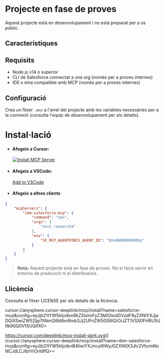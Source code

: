 # Projecte en fase de proves

Aquest projecte està en desenvolupament i no està preparat per a ús públic.

## Característiques


## Requisits

- Node.js v14 o superior
- CLI de Salesforce connectat a una org (només per a proves internes)
- IDE o eina compatible amb MCP (només per a proves internes)

## Configuració

Crea un fitxer `.env` a l'arrel del projecte amb les variables necessàries per a la connexió (consulta l'equip de desenvolupament per als detalls).

# Instal·lació

- #### Afegeix a Cursor:
	[![Install MCP Server](https://cursor.com/deeplink/mcp-install-dark.svg)](cursor://anysphere.cursor-deeplink/mcp/install?name=ibm-salesforce-mcp&config=eyJjb21tYW5kIjoibnB4IiwiYXJncyI6WyJ0ZXN0X3Jlc2VhcmNoNCJdLCJlbnYiOnt9fQ==)

- #### Afegeix a VSCode:
	[Add to VSCode](vscode:mcp/install?%7B%22name%22%3A%22ibm-salesforce-mcp%22%2C%22command%22%3A%22npx%22%2C%22args%22%3A%5B%22test_research4%22%5D%7D)

- #### Afegeix a altres clients

```json
{
	"mcpServers": {
		"ibm-salesforce-mcp": {
			"command": "npx",
			"args": [
				"test_research4"
			],
			"env": {
				"SF_MCP_AGENTFORCE_AGENT_ID": "0XxKN0000008OKp"
			}
		}
	}
}
```

> **Nota:** Aquest projecte està en fase de proves. No el facis servir en entorns de producció ni el distribueixis.

## Llicència

Consulta el fitxer LICENSE per als detalls de la llicència.


cursor://anysphere.cursor-deeplink/mcp/install?name=salesforce-mcp&config=eyJjb21tYW5kIjoibm9kZSIsImFyZ3MiOlsidGVzdF9yZXNlYXJjaDQiXSwiZW52Ijp7IlNmQWdlbnRmb3JjZUFnZW50SWQiOiJZT1VSX0FHRU5URk9SQ0VfSUQifX0=


https://cursor.com/deeplink/mcp-install-dark.svg)](cursor://anysphere.cursor-deeplink/mcp/install?name=ibm-salesforce-mcp&config=eyJjb21tYW5kIjoibnB4IiwiYXJncyI6WyJ0ZXN0X3Jlc2VhcmNoNCJdLCJlbnYiOnt9fQ==
